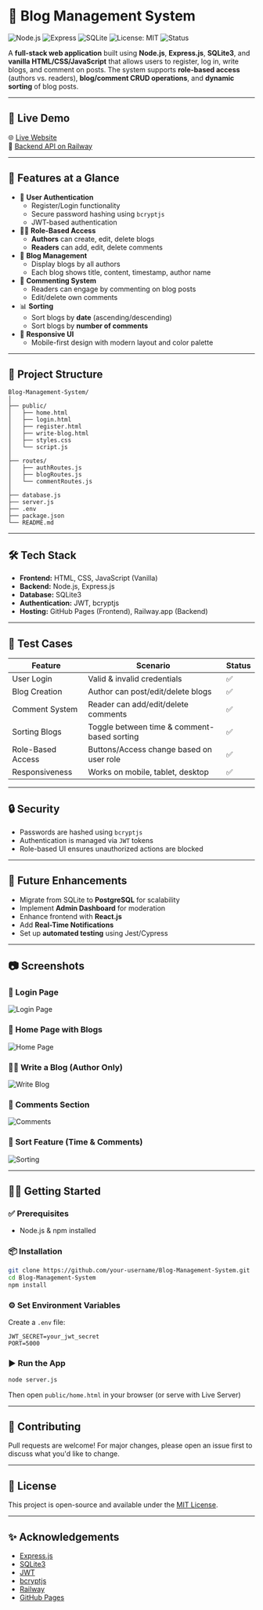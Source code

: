 
# 📝 Blog Management System
![Node.js](https://img.shields.io/badge/Node.js-18.x-green?logo=node.js)
![Express](https://img.shields.io/badge/Express.js-Backend-lightgrey?logo=express)
![SQLite](https://img.shields.io/badge/SQLite-DB-blue?logo=sqlite)
![License: MIT](https://img.shields.io/badge/License-MIT-yellow.svg)
![Status](https://img.shields.io/badge/Status-Complete-brightgreen)

A **full-stack web application** built using **Node.js**, **Express.js**, **SQLite3**, and **vanilla HTML/CSS/JavaScript** that allows users to register, log in, write blogs, and comment on posts. The system supports **role-based access** (authors vs. readers), **blog/comment CRUD operations**, and **dynamic sorting** of blog posts.

---

## 🚀 Live Demo

🌐 [Live Website](https://your-frontend-link.com)  
🔗 [Backend API on Railway](https://blog-management-system-production.up.railway.app)  

---

## 📸 Features at a Glance

- 👥 **User Authentication**
  - Register/Login functionality
  - Secure password hashing using `bcryptjs`
  - JWT-based authentication
- 🧑‍💻 **Role-Based Access**
  - **Authors** can create, edit, delete blogs
  - **Readers** can add, edit, delete comments
- 📰 **Blog Management**
  - Display blogs by all authors
  - Each blog shows title, content, timestamp, author name
- 💬 **Commenting System**
  - Readers can engage by commenting on blog posts
  - Edit/delete own comments
- 📊 **Sorting**
  - Sort blogs by **date** (ascending/descending)
  - Sort blogs by **number of comments**
- 📱 **Responsive UI**
  - Mobile-first design with modern layout and color palette

---

## 📁 Project Structure

```
Blog-Management-System/
│
├── public/
│   ├── home.html
│   ├── login.html
│   ├── register.html
│   ├── write-blog.html
│   ├── styles.css
│   └── script.js
│
├── routes/
│   ├── authRoutes.js
│   ├── blogRoutes.js
│   └── commentRoutes.js
│
├── database.js
├── server.js
├── .env
├── package.json
└── README.md
```

---

## 🛠️ Tech Stack

- **Frontend:** HTML, CSS, JavaScript (Vanilla)
- **Backend:** Node.js, Express.js
- **Database:** SQLite3
- **Authentication:** JWT, bcryptjs
- **Hosting:** GitHub Pages (Frontend), Railway.app (Backend)

---

## 🧪 Test Cases

| Feature            | Scenario                                      | Status  |
|--------------------|-----------------------------------------------|---------|
| User Login         | Valid & invalid credentials                  | ✅      |
| Blog Creation      | Author can post/edit/delete blogs            | ✅      |
| Comment System     | Reader can add/edit/delete comments          | ✅      |
| Sorting Blogs      | Toggle between time & comment-based sorting  | ✅      |
| Role-Based Access  | Buttons/Access change based on user role     | ✅      |
| Responsiveness     | Works on mobile, tablet, desktop              | ✅      |

---

## 🔒 Security

- Passwords are hashed using `bcryptjs`
- Authentication is managed via `JWT` tokens
- Role-based UI ensures unauthorized actions are blocked

---

## 🔮 Future Enhancements

- Migrate from SQLite to **PostgreSQL** for scalability
- Implement **Admin Dashboard** for moderation
- Enhance frontend with **React.js**
- Add **Real-Time Notifications**
- Set up **automated testing** using Jest/Cypress

---

## 📷 Screenshots


### 🔐 Login Page
![Login Page](screenshots/login.png)

### 📝 Home Page with Blogs
![Home Page](screenshots/home.png)

### 🧑‍💻 Write a Blog (Author Only)
![Write Blog](screenshots/write-blog.png)

### 💬 Comments Section
![Comments](screenshots/comments.png)

### 🔽 Sort Feature (Time & Comments)
![Sorting](screenshots/sorting.png)



---

## 🧑‍💻 Getting Started

### ✅ Prerequisites
- Node.js & npm installed

### 📦 Installation
```bash
git clone https://github.com/your-username/Blog-Management-System.git
cd Blog-Management-System
npm install
```

### ⚙️ Set Environment Variables
Create a `.env` file:
```
JWT_SECRET=your_jwt_secret
PORT=5000
```

### ▶️ Run the App
```bash
node server.js
```

Then open `public/home.html` in your browser (or serve with Live Server)

---

## 🤝 Contributing

Pull requests are welcome! For major changes, please open an issue first to discuss what you'd like to change.

---

## 📄 License

This project is open-source and available under the [MIT License](LICENSE).

---

## ✨ Acknowledgements

- [Express.js](https://expressjs.com/)
- [SQLite3](https://www.sqlite.org/)
- [JWT](https://jwt.io/)
- [bcryptjs](https://www.npmjs.com/package/bcryptjs)
- [Railway](https://railway.app/)
- [GitHub Pages](https://pages.github.com/)
